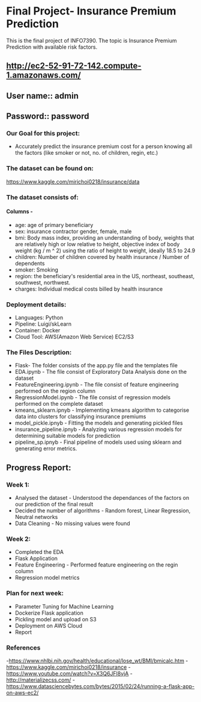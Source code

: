 # Final Project- Insurance Premium Prediction 
This is the final project of INFO7390. The topic is Insurance Premium Prediction with available risk factors.

## http://ec2-52-91-72-142.compute-1.amazonaws.com/
## User name:: admin
## Password:: password

### Our Goal for this project:
- Accurately predict the insurance premium cost for a person knowing all the factors (like smoker or not, no. of children, regin, etc.)


### The dataset can be found on:
https://www.kaggle.com/mirichoi0218/insurance/data


### The dataset consists of:
#### Columns -
- age: age of primary beneficiary
- sex: insurance contractor gender, female, male
- bmi: Body mass index, providing an understanding of body, weights that are relatively high or low relative to height, objective index of body weight (kg / m ^ 2) using the ratio of height to weight, ideally 18.5 to 24.9
- children: Number of children covered by health insurance / Number of dependents
- smoker: Smoking
- region: the beneficiary's residential area in the US, northeast, southeast, southwest, northwest.
- charges: Individual medical costs billed by health insurance


### Deployment details:
- Languages: Python
- Pipeline: Luigi/skLearn
- Container: Docker
- Cloud Tool: AWS(Amazon Web Service) EC2/S3


### The Files Description:
- Flask- The folder consists of the app.py file and the templates file
- EDA.ipynb - The file consist of Exploratory Data Analysis done on the dataset
- FeatureEngineering.ipynb - The file consist of feature engineering performed on the region column 
- RegressionModel.ipynb - The file consist of regression models performed on the complete dataset
- kmeans_sklearn.ipnyb - Implementing kmeans algorithm to categorise data into clusters for classifying insurance premiums
- model_pickle.ipnyb - Fitting the models and generating pickled files
- insurance_pipeline.ipnyb - Analyzing various regression models for determining suitable models for prediction
- pipeline_sp.ipnyb - Final pipeline of models used using sklearn and generating error metrics.


## Progress Report:
### Week 1:
- Analysed the dataset - Understood the dependances of the factors on our prediction of the final result 
- Decided the number of algorithms - Random forest, Linear Regression, Neutral networks
- Data Cleaning - No missing values were found

### Week 2:
- Completed the EDA
- Flask Application 
- Feature Engineering - Performed feature engineering on the regin column  
- Regression model metrics

### Plan for next week:
- Parameter Tuning for Machine Learning
- Dockerize Flask application
- Pickling model and upload on S3
- Deployment on AWS Cloud
- Report

### References
-https://www.nhlbi.nih.gov/health/educational/lose_wt/BMI/bmicalc.htm
-https://www.kaggle.com/mirichoi0218/insurance
-https://www.youtube.com/watch?v=X3Q6JFl8vjA
-http://materializecss.com/
-https://www.datasciencebytes.com/bytes/2015/02/24/running-a-flask-app-on-aws-ec2/
